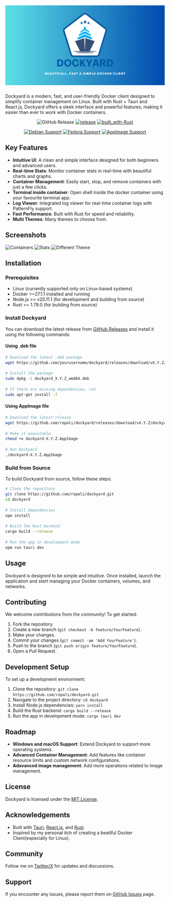<h1 align="center">
  <img src="public/banner.png" />
</h1>
<p>
Dockyard is a modern, fast, and user-friendly Docker client designed to simplify container management on Linux. Built with Rust + Tauri and React.js, Dockyard offers a sleek interface and powerful features, making it easier than ever to work with Docker containers.
</p>



<div align="center">

![GitHub Release](https://img.shields.io/github/v/release/ropali/dockyard)
[![release](https://github.com/ropali/dockyard/actions/workflows/release.yml/badge.svg)](https://github.com/ropali/dockyard/actions/workflows/release.yml)
[![built_with-Rust](https://img.shields.io/badge/built_with-Rust-dca282.svg?style=flat-square)](https://www.rust-lang.org/)

</div>


<div align="center">

[![Debian Support](https://img.shields.io/badge/Debian-E95420?style=for-the-badge&logo=debian&logoColor=white)](https://github.com/ropali/dockyard/releases) 
[![Fedora Support](https://img.shields.io/badge/fedora-0078D6?style=for-the-badge&logo=fedora&logoColor=white)](https://github.com/ropali/dockyard/releases) 
[![AppImage Support](https://img.shields.io/badge/AppImage-adb8c5?style=for-the-badge&logo=appian&logoColor=white)](https://github.com/ropali/dockyard/releases)

</div>





## Key Features

- **Intuitive UI**: A clean and simple interface designed for both beginners and advanced users.
- **Real-time Stats**: Monitor container stats in real-time with beautiful charts and graphs.
- **Container Management**: Easily start, stop, and remove containers with just a few clicks.
- **Terminal inside container**: Open shell inside the docker container using your favourite terminal app.
- **Log Viewer**: Integrated log viewer for real-time container logs with PatternFly support.
- **Fast Performance**: Built with Rust for speed and reliability.
- **Multi Themes**: Many themes to choose from.

## Screenshots

![Containers](https://i.ibb.co/3R5NttL/image.png)
![Stats](https://i.ibb.co/G2GVsz1/image.png)
![Different Theme](https://i.ibb.co/SVkLjY5/image.png)




## Installation

### Prerequisites

- Linux (currently supported only on Linux-based systems)
- Docker >=27.1.1 installed and running
- Node.js >= v20.11.1 (for development and building from source)
- Rust >= 1.79.0 (for building from source)

### Install Dockyard

You can download the latest release from [GitHub Releases](#) and install it using the following commands:

#### Using .deb file
```bash
# Download the latest .deb package
wget https://github.com/yourusername/dockyard/releases/download/vX.Y.Z/dockyard_X.Y.Z_amd64.deb

# Install the package
sudo dpkg -i dockyard_X.Y.Z_amd64.deb

# If there are missing dependencies, run
sudo apt-get install -f

```


#### Using AppImage file
```bash
# Download the latest release
wget https://github.com/ropali/dockyard/releases/download/vX.Y.Z/dockyard-X.Y.Z.AppImage

# Make it executable
chmod +x dockyard-X.Y.Z.AppImage

# Run Dockyard
./dockyard-X.Y.Z.AppImage
```

### Build from Source

To build Dockyard from source, follow these steps:

```bash
# Clone the repository
git clone https://github.com/ropali/dockyard.git
cd dockyard

# Install dependencies
npm install

# Build the Rust backend
cargo build --release

# Run the app in development mode
npm run tauri dev
```

## Usage

Dockyard is designed to be simple and intuitive. Once installed, launch the application and start managing your Docker containers, volumes, and networks. 



## Contributing

We welcome contributions from the community! To get started:

1. Fork the repository.
2. Create a new branch (`git checkout -b feature/YourFeature`).
3. Make your changes.
4. Commit your changes (`git commit -am 'Add YourFeature'`).
5. Push to the branch (`git push origin feature/YourFeature`).
6. Open a Pull Request.



## Development Setup

To set up a development environment:

1. Clone the repository: `git clone https://github.com/ropali/dockyard.git`
2. Navigate to the project directory: `cd dockyard`
3. Install Node.js dependencies: `yarn install`
4. Build the Rust backend: `cargo build --release`
5. Run the app in development mode: `cargo tauri dev`

## Roadmap

- **Windows and macOS Support**: Extend Dockyard to support more operating systems.
- **Advanced Container Management**: Add features like container resource limits and custom network configurations.
- **Adavanced image management**: Add more operations related to image management.


## License

Dockyard is licensed under the [MIT License](LICENSE).

## Acknowledgements

- Built with [Tauri](https://tauri.app/), [React.js](https://reactjs.org/), and [Rust](https://www.rust-lang.org/).
- Inspired by my personal itch of creating a beatiful Docker Client(especially for Linux).

## Community

Follow me on [Twitter/X](https://twitter.com/ropali_munshi) for updates and discussions.

## Support

If you encounter any issues, please report them on [GitHub Issues](https://github.com/ropali/dockyard/issues) page.

